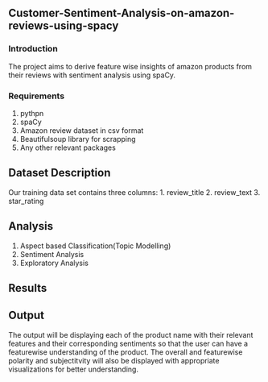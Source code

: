 ## Customer-Sentiment-Analysis-on-amazon-reviews-using-spacy
### Introduction
The project aims to derive feature wise insights of amazon products from their reviews with sentiment analysis using spaCy.
### Requirements
1. pythpn
2. spaCy
3. Amazon review dataset in csv format
4. Beautifulsoup library for scrapping
5. Any other relevant packages
## Dataset Description
Our training data set contains three columns:
    1. review_title
    2. review_text
    3. star_rating
## Analysis
1. Aspect based Classification(Topic Modelling)
2. Sentiment Analysis
3. Exploratory Analysis
## Results
## Output
The output will be displaying each of the product name with their relevant features and their corresponding sentiments so that the user can have a featurewise understanding of the product. The overall and featurewise polarity and subjectitvity will also be displayed with appropriate visualizations for better understanding.

   
    
